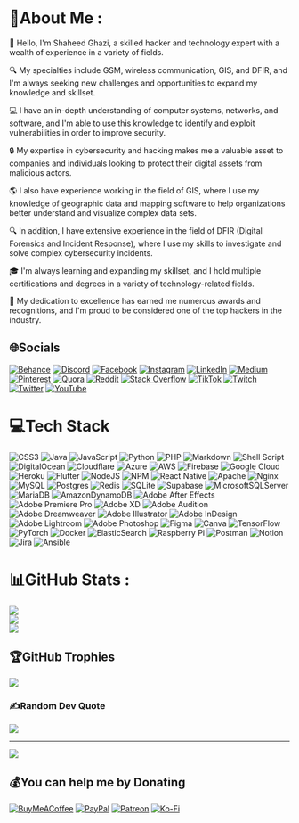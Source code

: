 # 💫About Me :
🌟 Hello, I'm Shaheed Ghazi, a skilled hacker and technology expert with a wealth of experience in a variety of fields.

🔍 My specialties include GSM, wireless communication, GIS, and DFIR, and I'm always seeking new challenges and opportunities to expand my knowledge and skillset.

💻 I have an in-depth understanding of computer systems, networks, and software, and I'm able to use this knowledge to identify and exploit vulnerabilities in order to improve security.

🔒 My expertise in cybersecurity and hacking makes me a valuable asset to companies and individuals looking to protect their digital assets from malicious actors.

🌎 I also have experience working in the field of GIS, where I use my knowledge of geographic data and mapping software to help organizations better understand and visualize complex data sets.

🔍 In addition, I have extensive experience in the field of DFIR (Digital Forensics and Incident Response), where I use my skills to investigate and solve complex cybersecurity incidents.

🎓 I'm always learning and expanding my skillset, and I hold multiple certifications and degrees in a variety of technology-related fields.

🥇 My dedication to excellence has earned me numerous awards and recognitions, and I'm proud to be considered one of the top hackers in the industry.

## 🌐Socials
[![Behance](https://img.shields.io/badge/Behance-1769ff?logo=behance&logoColor=white)](https://behance.net/shaheedghazi) [![Discord](https://img.shields.io/badge/Discord-%237289DA.svg?logo=discord&logoColor=white)](htttps://discord.gg/shaheedghazi) [![Facebook](https://img.shields.io/badge/Facebook-%231877F2.svg?logo=Facebook&logoColor=white)](https://facebook.com/shaheedghazi) [![Instagram](https://img.shields.io/badge/Instagram-%23E4405F.svg?logo=Instagram&logoColor=white)](https://instagram.com/shaheedghazi) [![LinkedIn](https://img.shields.io/badge/LinkedIn-%230077B5.svg?logo=linkedin&logoColor=white)](https://linkedin.com/in/shaheedghazi) [![Medium](https://img.shields.io/badge/Medium-12100E?logo=medium&logoColor=white)](https://medium.com/@shaheedghazi) [![Pinterest](https://img.shields.io/badge/Pinterest-%23E60023.svg?logo=Pinterest&logoColor=white)](https://pinterest.com/shaheedghazi) [![Quora](https://img.shields.io/badge/Quora-%23B92B27.svg?logo=Quora&logoColor=white)](https://quora.com/profile/shaheedghazi) [![Reddit](https://img.shields.io/badge/Reddit-%23FF4500.svg?logo=Reddit&logoColor=white)](https://reddit.com/user/shaheedghazi) [![Stack Overflow](https://img.shields.io/badge/-Stackoverflow-FE7A16?logo=stack-overflow&logoColor=white)](https://stackoverflow.com/users/shaheedghazi) [![TikTok](https://img.shields.io/badge/TikTok-%23000000.svg?logo=TikTok&logoColor=white)](https://tiktok.com/@shaheedghazi) [![Twitch](https://img.shields.io/badge/Twitch-%239146FF.svg?logo=Twitch&logoColor=white)](https://twitch.tv/shaheedghazi) [![Twitter](https://img.shields.io/badge/Twitter-%231DA1F2.svg?logo=Twitter&logoColor=white)](https://twitter.com/shaheedghazi) [![YouTube](https://img.shields.io/badge/YouTube-%23FF0000.svg?logo=YouTube&logoColor=white)](https://youtube.com/c/shaheedghazi) 

# 💻Tech Stack
![CSS3](https://img.shields.io/badge/css3-%231572B6.svg?style=flat&logo=css3&logoColor=white) ![Java](https://img.shields.io/badge/java-%23ED8B00.svg?style=flat&logo=java&logoColor=white) ![JavaScript](https://img.shields.io/badge/javascript-%23323330.svg?style=flat&logo=javascript&logoColor=%23F7DF1E) ![Python](https://img.shields.io/badge/python-3670A0?style=flat&logo=python&logoColor=ffdd54) ![PHP](https://img.shields.io/badge/php-%23777BB4.svg?style=flat&logo=php&logoColor=white) ![Markdown](https://img.shields.io/badge/markdown-%23000000.svg?style=flat&logo=markdown&logoColor=white) ![Shell Script](https://img.shields.io/badge/shell_script-%23121011.svg?style=flat&logo=gnu-bash&logoColor=white) ![DigitalOcean](https://img.shields.io/badge/DigitalOcean-%230167ff.svg?style=flat&logo=digitalOcean&logoColor=white) ![Cloudflare](https://img.shields.io/badge/Cloudflare-F38020?style=flat&logo=Cloudflare&logoColor=white) ![Azure](https://img.shields.io/badge/azure-%230072C6.svg?style=flat&logo=azure-devops&logoColor=white) ![AWS](https://img.shields.io/badge/AWS-%23FF9900.svg?style=flat&logo=amazon-aws&logoColor=white) ![Firebase](https://img.shields.io/badge/firebase-%23039BE5.svg?style=flat&logo=firebase) ![Google Cloud](https://img.shields.io/badge/Google%20Cloud-%234285F4.svg?style=flat&logo=google-cloud&logoColor=white) ![Heroku](https://img.shields.io/badge/heroku-%23430098.svg?style=flat&logo=heroku&logoColor=white) ![Flutter](https://img.shields.io/badge/Flutter-%2302569B.svg?style=flat&logo=Flutter&logoColor=white) ![NodeJS](https://img.shields.io/badge/node.js-6DA55F?style=flat&logo=node.js&logoColor=white) ![NPM](https://img.shields.io/badge/NPM-%23000000.svg?style=flat&logo=npm&logoColor=white) ![React Native](https://img.shields.io/badge/react_native-%2320232a.svg?style=flat&logo=react&logoColor=%2361DAFB) ![Apache](https://img.shields.io/badge/apache-%23D42029.svg?style=flat&logo=apache&logoColor=white) ![Nginx](https://img.shields.io/badge/nginx-%23009639.svg?style=flat&logo=nginx&logoColor=white) ![MySQL](https://img.shields.io/badge/mysql-%2300f.svg?style=flat&logo=mysql&logoColor=white) ![Postgres](https://img.shields.io/badge/postgres-%23316192.svg?style=flat&logo=postgresql&logoColor=white) ![Redis](https://img.shields.io/badge/redis-%23DD0031.svg?style=flat&logo=redis&logoColor=white) ![SQLite](https://img.shields.io/badge/sqlite-%2307405e.svg?style=flat&logo=sqlite&logoColor=white) 	![Supabase](https://img.shields.io/badge/Supabase-3ECF8E?style=flat&logo=supabase&logoColor=white) ![MicrosoftSQLServer](https://img.shields.io/badge/Microsoft%20SQL%20Sever-CC2927?style=flat&logo=microsoft%20sql%20server&logoColor=white) ![MariaDB](https://img.shields.io/badge/MariaDB-003545?style=flat&logo=mariadb&logoColor=white) ![AmazonDynamoDB](https://img.shields.io/badge/Amazon%20DynamoDB-4053D6?style=flat&logo=Amazon%20DynamoDB&logoColor=white) ![Adobe After Effects](https://img.shields.io/badge/Adobe%20After%20Effects-9999FF.svg?style=flat&logo=Adobe%20After%20Effects&logoColor=white) ![Adobe Premiere Pro](https://img.shields.io/badge/Adobe%20Premiere%20Pro-9999FF.svg?style=flat&logo=Adobe%20Premiere%20Pro&logoColor=white) ![Adobe XD](https://img.shields.io/badge/Adobe%20XD-470137?style=flat&logo=Adobe%20XD&logoColor=#FF61F6) ![Adobe Audition](https://img.shields.io/badge/Adobe%20Audition-9999FF.svg?style=flat&logo=Adobe%20Audition&logoColor=white) ![Adobe Dreamweaver](https://img.shields.io/badge/Adobe%20Dreamweaver-FF61F6.svg?style=flat&logo=Adobe%20Dreamweaver&logoColor=white) ![Adobe Illustrator](https://img.shields.io/badge/adobeillustrator-%23FF9A00.svg?style=flat&logo=adobeillustrator&logoColor=white) ![Adobe InDesign](https://img.shields.io/badge/Adobe%20InDesign-49021F?style=flat&logo=adobeindesign&logoColor=white) ![Adobe Lightroom](https://img.shields.io/badge/Adobe%20Lightroom-31A8FF.svg?style=flat&logo=Adobe%20Lightroom&logoColor=white) ![Adobe Photoshop](https://img.shields.io/badge/adobephotoshop-%2331A8FF.svg?style=flat&logo=adobephotoshop&logoColor=white) 	![Figma](https://img.shields.io/badge/figma-%23F24E1E.svg?style=flat&logo=figma&logoColor=white) ![Canva](https://img.shields.io/badge/Canva-%2300C4CC.svg?style=flat&logo=Canva&logoColor=white) ![TensorFlow](https://img.shields.io/badge/TensorFlow-%23FF6F00.svg?style=flat&logo=TensorFlow&logoColor=white) ![PyTorch](https://img.shields.io/badge/PyTorch-%23EE4C2C.svg?style=flat&logo=PyTorch&logoColor=white) ![Docker](https://img.shields.io/badge/docker-%230db7ed.svg?style=flat&logo=docker&logoColor=white) ![ElasticSearch](https://img.shields.io/badge/-ElasticSearch-005571?style=flat&logo=elasticsearch) ![Raspberry Pi](https://img.shields.io/badge/-RaspberryPi-C51A4A?style=flat&logo=Raspberry-Pi) ![Postman](https://img.shields.io/badge/Postman-FF6C37?style=flat&logo=postman&logoColor=white) ![Notion](https://img.shields.io/badge/Notion-%23000000.svg?style=flat&logo=notion&logoColor=white) ![Jira](https://img.shields.io/badge/jira-%230A0FFF.svg?style=flat&logo=jira&logoColor=white) ![Ansible](https://img.shields.io/badge/ansible-%231A1918.svg?style=flat&logo=ansible&logoColor=white)
# 📊GitHub Stats :
![](https://github-readme-stats.vercel.app/api?username=shaheedghazi&theme=tokyonight&hide_border=false&include_all_commits=false&count_private=false)<br/>
![](https://github-readme-streak-stats.herokuapp.com/?user=shaheedghazi&theme=tokyonight&hide_border=false)<br/>
![](https://github-readme-stats.vercel.app/api/top-langs/?username=shaheedghazi&theme=tokyonight&hide_border=false&include_all_commits=false&count_private=false&layout=compact)

## 🏆GitHub Trophies
![](https://github-trophies.vercel.app/?username=shaheedghazi&theme=radical&no-frame=false&no-bg=true&margin-w=4)

### ✍️Random Dev Quote
![](https://quotes-github-readme.vercel.app/api?type=horizontal&theme=light)

---
[![](https://visitcount.itsvg.in/api?id=shaheedghazi&icon=6&color=1)](https://visitcount.itsvg.in)

  ## 💰You can help me by Donating
  [![BuyMeACoffee](https://img.shields.io/badge/Buy%20Me%20a%20Coffee-ffdd00?style=for-the-badge&logo=buy-me-a-coffee&logoColor=black)](https://buymeacoffee.com/shaheedghazi) [![PayPal](https://img.shields.io/badge/PayPal-00457C?style=for-the-badge&logo=paypal&logoColor=white)](https://paypal.me/shaheedghazi) [![Patreon](https://img.shields.io/badge/Patreon-F96854?style=for-the-badge&logo=patreon&logoColor=white)](https://patreon.com/shaheedghazi) [![Ko-Fi](https://img.shields.io/badge/Ko--fi-F16061?style=for-the-badge&logo=ko-fi&logoColor=white)](https://ko-fi.com/shaheedghazi) 

  <!-- Proudly created with GPRM ( https://gprm.itsvg.in ) -->
  
